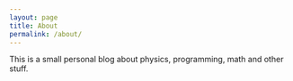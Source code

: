 ```yaml
---
layout: page
title: About
permalink: /about/
---
```


This is a small personal blog about physics, programming, math and other stuff.

